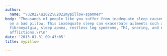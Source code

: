 ```yaml
---
author:
  name: "\u2022\u2022\u2022mypillow-spammer"
body: "Thousands of people like you suffer from inadequate sleep caused by sleeping
  on a bad pillow. This inadequate sleep can exacerbate ailments such as migraines,
  fibromyalgia, sleep apnea, restless leg syndrome, TMJ, snoring, and numerous other
  afflictions.\r\n"
date: '2013-01-31 09:43:05'
title: mypillow

---
```

